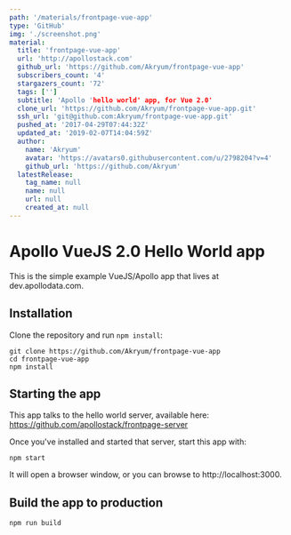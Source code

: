 ```yaml
---
path: '/materials/frontpage-vue-app'
type: 'GitHub'
img: './screenshot.png'
material:
  title: 'frontpage-vue-app'
  url: 'http://apollostack.com'
  github_url: 'https://github.com/Akryum/frontpage-vue-app'
  subscribers_count: '4'
  stargazers_count: '72'
  tags: ['']
  subtitle: 'Apollo 'hello world' app, for Vue 2.0'
  clone_url: 'https://github.com/Akryum/frontpage-vue-app.git'
  ssh_url: 'git@github.com:Akryum/frontpage-vue-app.git'
  pushed_at: '2017-04-29T07:44:32Z'
  updated_at: '2019-02-07T14:04:59Z'
  author:
    name: 'Akryum'
    avatar: 'https://avatars0.githubusercontent.com/u/2798204?v=4'
    github_url: 'https://github.com/Akryum'
  latestRelease:
    tag_name: null
    name: null
    url: null
    created_at: null
---
```

# Apollo VueJS 2.0 Hello World app

This is the simple example VueJS/Apollo app that lives at dev.apollodata.com.

## Installation

Clone the repository and run `npm install`:

```
git clone https://github.com/Akryum/frontpage-vue-app
cd frontpage-vue-app
npm install
```


## Starting the app

This app talks to the hello world server, available here: https://github.com/apollostack/frontpage-server

Once you've installed and started that server, start this app with:

```
npm start
```

It will open a browser window, or you can browse to http://localhost:3000.


## Build the app to production

```
npm run build
```
